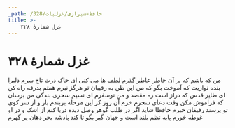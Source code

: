 ```yaml
---
_path: /حافظ-شیرازی/غزلیات/328
title: >-
    غزل شمارهٔ ۳۲۸
---
```

# غزل شمارهٔ ۳۲۸

من که باشم که بر آن خاطر عاطر گذرم
لطف ها می کنی ای خاک درت تاج سرم
دلبرا بنده نوازیت که آموخت بگو
که من این ظن به رقیبان تو هرگز نبرم
همتم بدرقه راه کن ای طایر قدس
که دراز است ره مقصد و من نوسفرم
ای نسیم سحری بندگی من برسان
که فراموش مکن وقت دعای سحرم
خرم آن روز کز این مرحله بربندم بار
و از سر کوی تو پرسند رفیقان خبرم
حافظا شاید اگر در طلب گوهر وصل
دیده دریا کنم از اشک و در او غوطه خورم
پایه نظم بلند است و جهان گیر بگو
تا کند پادشه بحر دهان پر گهرم
